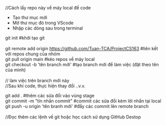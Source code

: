 //Cách lấy repo này về máy local để code
- Tạo thư mục mới
- Mở thư mục đó trong VScode
- Nhập các dòng sau trong terminal

git init    #khởi tạo git      
<br>
git remote add origin https://github.com/Tuan-TCA/ProjectCS163  #liên kết với repos chung của nhóm
<br>
git pull origin main    #kéo repos về máy local
<br>
git checkout -b 'tên branch mới'    #tạo branch mới để làm việc (đặt theo tên của mình)
<br><br>
// làm việc trên branch mới này
<br>
//Sau khi code, thực hiện thay đổi ..v.v.

git add .   #thêm các sửa đổi vào vùng stage
<br>
git commit -m "tin nhắn commit"     #commit các sửa đổi kèm lời nhắn tại local
<br>
git push -u origin 'tên branh mới'  #đẩy các commit lên remote branch
<br>
<br>
//Đọc thêm các lệnh về git hoặc học cách sử dụng GitHub Destop
